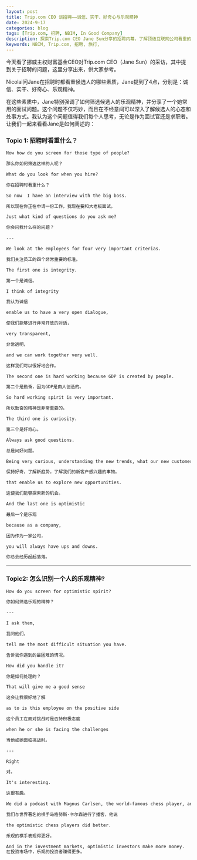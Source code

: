```yaml
---
layout: post
title: Trip.com CEO 谈招聘——诚信、实干、好奇心与乐观精神
date: 2024-9-17
categories: blog
tags: [Trip.com, 招聘, NBIM, In Good Company]
description: 探索Trip.com CEO Jane Sun分享的招聘内幕，了解顶级互联网公司看重的4大员工特质：诚信、实干、好奇心和乐观精神。文章还揭示了一个巧妙的面试问题，帮助求职者在竞争激烈的职场中脱颖而出。无论你是正在求职还是想提升职场竞争力，这篇文章都将为你提供宝贵的洞察。
keywords: NBIM, Trip.com, 招聘, 旅行,
---
```


今天看了挪威主权财富基金CEO对Trip.com CEO（Jane Sun）的采访，其中提到关于招聘的问题，这里分享出来，供大家参考。

Nicolai问Jane在招聘时都看重候选人的哪些素质，Jane提到了4点，分别是：诚信、实干、好奇心、乐观精神。

在这些素质中，Jane特别强调了如何筛选候选人的乐观精神，并分享了一个她常用的面试问题。这个问题不仅巧妙，而且在不经意间可以深入了解候选人的心态和处事方式。我认为这个问题值得我们每个人思考，无论是作为面试官还是求职者。让我们一起来看看Jane是如何阐述的：

### **Topic 1: 招聘时看重什么？**

```markdown
Now how do you screen for those type of people?

那么你如何筛选这样的人呢？

What do you look for when you hire?

你在招聘时看重什么？

So now  I have an interview with the big boss.

所以现在你正在申请一份工作，我现在要和大老板面试。

Just what kind of questions do you ask me?

你会问我什么样的问题？

---

We look at the employees for four very important criterias.

我们关注员工的四个非常重要的标准。

The first one is integrity.

第一个是诚信。

I think of integrity

我认为诚信

enable us to have a very open dialogue,

使我们能够进行非常开放的对话，

very transparent,

非常透明，

and we can work together very well.

这样我们可以很好地合作。

The second one is hard working because GDP is created by people.

第二个是勤奋，因为GDP是由人创造的。

So hard working spirit is very important.

所以勤奋的精神是非常重要的。

The third one is curiosity.

第三个是好奇心。

Always ask good questions.

总是问好问题。

Being very curious, understanding the new trends, what our new customers are interested in.

保持好奇，了解新趋势，了解我们的新客户感兴趣的事物。

that enable us to explore new opportunities.

这使我们能够探索新的机会。

And the last one is optimistic

最后一个是乐观

because as a company,

因为作为一家公司，

you will always have ups and downs.

你总会经历起起落落。
```

---

### Topic2: 怎么识别一个人的乐观精神?

```markdown
How do you screen for optimistic spirit?

你如何筛选乐观的精神？

---

I ask them,

我问他们，

tell me the most difficult situation you have.

告诉我你遇到的最困难的情况。

How did you handle it?

你是如何处理的？

That will give me a good sense

这会让我很好地了解

as to is this employee on the positive side

这个员工在面对挑战时是否持积极态度

when he or she is facing the challenges

当他或她面临挑战时。

---

Right

对。

It's interesting.

这很有趣。

We did a podcast with Magnus Carlsen, the world-famous chess player, and he said that

我们与世界著名的棋手马格努斯·卡尔森进行了播客，他说

the optimistic chess players did better.

乐观的棋手表现得更好。

And in the investment markets, optimistic investors make more money.
在投资市场中，乐观的投资者赚得更多。
```
